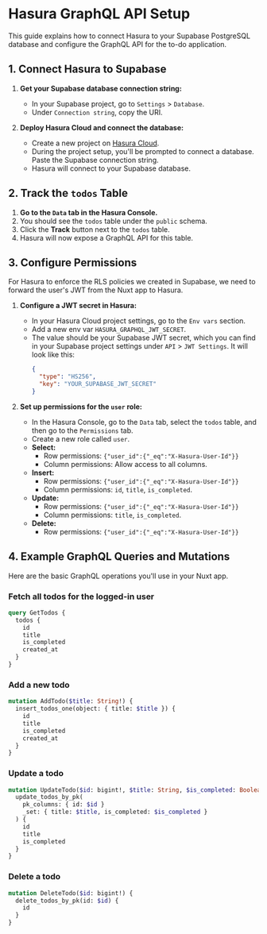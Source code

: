 # Hasura GraphQL API Setup

This guide explains how to connect Hasura to your Supabase PostgreSQL database and configure the GraphQL API for the to-do application.

## 1. Connect Hasura to Supabase

1.  **Get your Supabase database connection string:**

    - In your Supabase project, go to `Settings` > `Database`.
    - Under `Connection string`, copy the URI.

2.  **Deploy Hasura Cloud and connect the database:**
    - Create a new project on [Hasura Cloud](https://cloud.hasura.io/).
    - During the project setup, you'll be prompted to connect a database. Paste the Supabase connection string.
    - Hasura will connect to your Supabase database.

## 2. Track the `todos` Table

1.  **Go to the `Data` tab in the Hasura Console.**
2.  You should see the `todos` table under the `public` schema.
3.  Click the **Track** button next to the `todos` table.
4.  Hasura will now expose a GraphQL API for this table.

## 3. Configure Permissions

For Hasura to enforce the RLS policies we created in Supabase, we need to forward the user's JWT from the Nuxt app to Hasura.

1.  **Configure a JWT secret in Hasura:**

    - In your Hasura Cloud project settings, go to the `Env vars` section.
    - Add a new env var `HASURA_GRAPHQL_JWT_SECRET`.
    - The value should be your Supabase JWT secret, which you can find in your Supabase project settings under `API` > `JWT Settings`. It will look like this:
      ```json
      {
        "type": "HS256",
        "key": "YOUR_SUPABASE_JWT_SECRET"
      }
      ```

2.  **Set up permissions for the `user` role:**
    - In the Hasura Console, go to the `Data` tab, select the `todos` table, and then go to the `Permissions` tab.
    - Create a new role called `user`.
    - **Select:**
      - Row permissions: `{"user_id":{"_eq":"X-Hasura-User-Id"}}`
      - Column permissions: Allow access to all columns.
    - **Insert:**
      - Row permissions: `{"user_id":{"_eq":"X-Hasura-User-Id"}}`
      - Column permissions: `id`, `title`, `is_completed`.
    - **Update:**
      - Row permissions: `{"user_id":{"_eq":"X-Hasura-User-Id"}}`
      - Column permissions: `title`, `is_completed`.
    - **Delete:**
      - Row permissions: `{"user_id":{"_eq":"X-Hasura-User-Id"}}`

## 4. Example GraphQL Queries and Mutations

Here are the basic GraphQL operations you'll use in your Nuxt app.

### Fetch all todos for the logged-in user

```graphql
query GetTodos {
  todos {
    id
    title
    is_completed
    created_at
  }
}
```

### Add a new todo

```graphql
mutation AddTodo($title: String!) {
  insert_todos_one(object: { title: $title }) {
    id
    title
    is_completed
    created_at
  }
}
```

### Update a todo

```graphql
mutation UpdateTodo($id: bigint!, $title: String, $is_completed: Boolean) {
  update_todos_by_pk(
    pk_columns: { id: $id }
    _set: { title: $title, is_completed: $is_completed }
  ) {
    id
    title
    is_completed
  }
}
```

### Delete a todo

```graphql
mutation DeleteTodo($id: bigint!) {
  delete_todos_by_pk(id: $id) {
    id
  }
}
```
